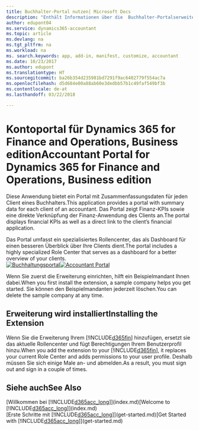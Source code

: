 ```yaml
---
title: Buchhalter-Portal nutzen| Microsoft Docs
description: "Enthält Informationen über die  Buchhalter-Portalserweiterung."
author: edupont04
ms.service: dynamics365-accountant
ms.topic: article
ms.devlang: na
ms.tgt_pltfrm: na
ms.workload: na
ms. search.keywords: app, add-in, manifest, customize, accountant
ms.date: 10/23/2017
ms.author: edupont
ms.translationtype: HT
ms.sourcegitcommit: ba26b354d235981bd7291f9ac6402779f554ac7a
ms.openlocfilehash: d5d684e00a88ab60e3dedbb57b1c49faf549bf3b
ms.contentlocale: de-at
ms.lasthandoff: 03/22/2018

---
```

# <a name="accountant-portal-for-dynamics-365-for-finance-and-operations-business-edition"></a><span data-ttu-id="43630-103">Kontoportal für Dynamics 365 for Finance and Operations, Business edition</span><span class="sxs-lookup"><span data-stu-id="43630-103">Accountant Portal for Dynamics 365 for Finance and Operations, Business edition</span></span>
<span data-ttu-id="43630-104">Diese Anwendung bietet ein Portal mit Zusammenfassungsdaten für jeden Client eines Buchhalters.</span><span class="sxs-lookup"><span data-stu-id="43630-104">This application provides a portal with summary data for each client of an accountant.</span></span> <span data-ttu-id="43630-105">Das Portal zeigt Finanz-KPIs sowie eine direkte Verknüpfung der Finanz-Anwendung des Clients an.</span><span class="sxs-lookup"><span data-stu-id="43630-105">The portal displays financial KPIs as well as a direct link to the client’s financial application.</span></span>  

<span data-ttu-id="43630-106">Das Portal umfasst ein spezialisiertes Rollencenter, das als Dashboard für einen besseren Überblick über Ihre Clients dient.</span><span class="sxs-lookup"><span data-stu-id="43630-106">The portal includes a highly specialized Role Center that serves as a dashboard for a better overview of your clients.</span></span>  
<span data-ttu-id="43630-107">[![Buchhaltungsportal](./media/accountant-get-started/accountant-dashboard.png)](https://go.microsoft.com/fwlink/?linkid=851257)</span><span class="sxs-lookup"><span data-stu-id="43630-107">[![Accountant Portal](./media/accountant-get-started/accountant-dashboard.png)](https://go.microsoft.com/fwlink/?linkid=851257)</span></span>

<span data-ttu-id="43630-108">Wenn Sie zuerst die Erweiterung einrichten, hilft ein Beispielmandant Ihnen dabei.</span><span class="sxs-lookup"><span data-stu-id="43630-108">When you first install the extension, a sample company helps you get started.</span></span> <span data-ttu-id="43630-109">Sie können den Beispielmandanten jederzeit löschen.</span><span class="sxs-lookup"><span data-stu-id="43630-109">You can delete the sample company at any time.</span></span>  

## <a name="installing-the-extension"></a><span data-ttu-id="43630-110">Erweiterung wird installiert</span><span class="sxs-lookup"><span data-stu-id="43630-110">Installing the Extension</span></span>
<span data-ttu-id="43630-111">Wenn Sie die Erweiterung Ihrem [!INCLUDE[d365fin](includes/d365fin_md.md)] hinzufügen, ersetzt sie das aktuelle Rollencenter und fügt Berechtigungen Ihrem Benutzerprofil hinzu.</span><span class="sxs-lookup"><span data-stu-id="43630-111">When you add the extension to your [!INCLUDE[d365fin](includes/d365fin_md.md)], it replaces your current Role Center and adds permissions to your user profile.</span></span> <span data-ttu-id="43630-112">Deshalb müssen Sie sich einige Male an- und abmelden.</span><span class="sxs-lookup"><span data-stu-id="43630-112">As a result, you must sign out and sign in a couple of times.</span></span>  

## <a name="see-also"></a><span data-ttu-id="43630-113">Siehe auch</span><span class="sxs-lookup"><span data-stu-id="43630-113">See Also</span></span>
<span data-ttu-id="43630-114">[Willkommen bei [!INCLUDE[d365acc_long](includes/d365acc_long_md.md)]](index.md)</span><span class="sxs-lookup"><span data-stu-id="43630-114">[Welcome to [!INCLUDE[d365acc_long](includes/d365acc_long_md.md)]](index.md)</span></span>  
<span data-ttu-id="43630-115">[Erste Schritte mit [!INCLUDE[d365acc_long](includes/d365acc_long_md.md)]](get-started.md)</span><span class="sxs-lookup"><span data-stu-id="43630-115">[Get Started with [!INCLUDE[d365acc_long](includes/d365acc_long_md.md)]](get-started.md)</span></span>  

